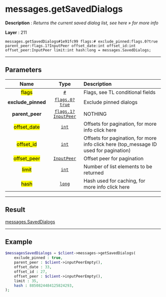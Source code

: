 # messages.getSavedDialogs

**Description** : *Returns the current saved dialog list, see here » for more info*

**Layer** : 211

```tl
messages.getSavedDialogs#1e91fc99 flags:# exclude_pinned:flags.0?true parent_peer:flags.1?InputPeer offset_date:int offset_id:int offset_peer:InputPeer limit:int hash:long = messages.SavedDialogs;
```

---

## Parameters

| Name | Type | Description |
| :---: | :---: | :--- |
| <mark>flags</mark> | [`#`](type/#) | Flags, see TL conditional fields |
| **exclude_pinned** | [`flags.0?true`](type/true) | Exclude pinned dialogs |
| **parent_peer** | [`flags.1?InputPeer`](type/InputPeer) | NOTHING |
| <mark>offset_date</mark> | [`int`](type/int) | Offsets for pagination, for more info click here |
| <mark>offset_id</mark> | [`int`](type/int) | Offsets for pagination, for more info click here (top_message ID used for pagination) |
| <mark>offset_peer</mark> | [`InputPeer`](type/InputPeer) | Offset peer for pagination |
| <mark>limit</mark> | [`int`](type/int) | Number of list elements to be returned |
| <mark>hash</mark> | [`long`](type/long) | Hash used for caching, for more info click here |

---

## Result

[messages.SavedDialogs](type/messages.SavedDialogs)

---

## Example

```php
$messagesSavedDialogs = $client->messages->getSavedDialogs(
	exclude_pinned : true,
	parent_peer : $client->inputPeerEmpty(),
	offset_date : 33,
	offset_id : 27,
	offset_peer : $client->inputPeerEmpty(),
	limit : 35,
	hash : 8850824484125824293,
);
```